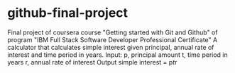 # github-final-project
Final project of coursera course "Getting started with Git and Github" of program "IBM Full Stack Software Developer Professional Certificate" 
A calculator that calculates simple interest given principal, annual rate of interest and time period in years.
Input:
   p, principal amount
   t, time period in years
   r, annual rate of interest
Output
   simple interest = p*t*r
